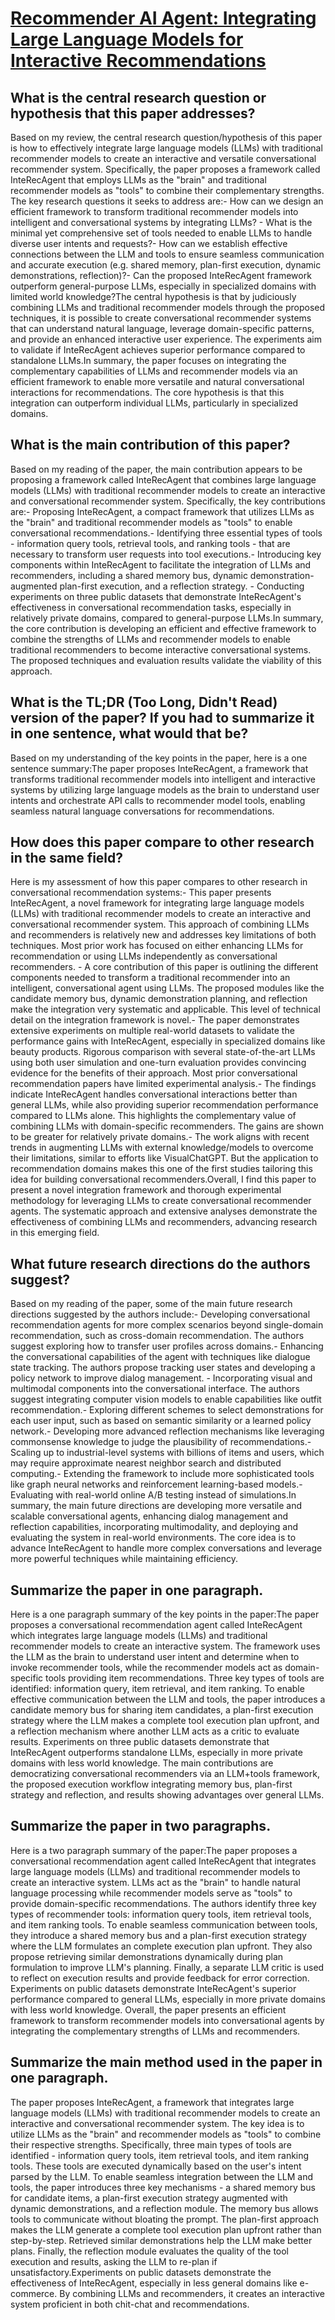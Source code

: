 # [Recommender AI Agent: Integrating Large Language Models for Interactive   Recommendations](https://arxiv.org/abs/2308.16505)

## What is the central research question or hypothesis that this paper addresses?

Based on my review, the central research question/hypothesis of this paper is how to effectively integrate large language models (LLMs) with traditional recommender models to create an interactive and versatile conversational recommender system. Specifically, the paper proposes a framework called InteRecAgent that employs LLMs as the "brain" and traditional recommender models as "tools" to combine their complementary strengths. The key research questions it seeks to address are:- How can we design an efficient framework to transform traditional recommender models into intelligent and conversational systems by integrating LLMs? - What is the minimal yet comprehensive set of tools needed to enable LLMs to handle diverse user intents and requests?- How can we establish effective connections between the LLM and tools to ensure seamless communication and accurate execution (e.g. shared memory, plan-first execution, dynamic demonstrations, reflection)?- Can the proposed InteRecAgent framework outperform general-purpose LLMs, especially in specialized domains with limited world knowledge?The central hypothesis is that by judiciously combining LLMs and traditional recommender models through the proposed techniques, it is possible to create conversational recommender systems that can understand natural language, leverage domain-specific patterns, and provide an enhanced interactive user experience. The experiments aim to validate if InteRecAgent achieves superior performance compared to standalone LLMs.In summary, the paper focuses on integrating the complementary capabilities of LLMs and recommender models via an efficient framework to enable more versatile and natural conversational interactions for recommendations. The core hypothesis is that this integration can outperform individual LLMs, particularly in specialized domains.


## What is the main contribution of this paper?

Based on my reading of the paper, the main contribution appears to be proposing a framework called InteRecAgent that combines large language models (LLMs) with traditional recommender models to create an interactive and conversational recommender system. Specifically, the key contributions are:- Proposing InteRecAgent, a compact framework that utilizes LLMs as the "brain" and traditional recommender models as "tools" to enable conversational recommendations.- Identifying three essential types of tools - information query tools, retrieval tools, and ranking tools - that are necessary to transform user requests into tool executions.- Introducing key components within InteRecAgent to facilitate the integration of LLMs and recommenders, including a shared memory bus, dynamic demonstration-augmented plan-first execution, and a reflection strategy. - Conducting experiments on three public datasets that demonstrate InteRecAgent's effectiveness in conversational recommendation tasks, especially in relatively private domains, compared to general-purpose LLMs.In summary, the core contribution is developing an efficient and effective framework to combine the strengths of LLMs and recommender models to enable traditional recommenders to become interactive conversational systems. The proposed techniques and evaluation results validate the viability of this approach.


## What is the TL;DR (Too Long, Didn't Read) version of the paper? If you had to summarize it in one sentence, what would that be?

Based on my understanding of the key points in the paper, here is a one sentence summary:The paper proposes InteRecAgent, a framework that transforms traditional recommender models into intelligent and interactive systems by utilizing large language models as the brain to understand user intents and orchestrate API calls to recommender model tools, enabling seamless natural language conversations for recommendations.


## How does this paper compare to other research in the same field?

Here is my assessment of how this paper compares to other research in conversational recommendation systems:- This paper presents InteRecAgent, a novel framework for integrating large language models (LLMs) with traditional recommender models to create an interactive and conversational recommender system. This approach of combining LLMs and recommenders is relatively new and addresses key limitations of both techniques. Most prior work has focused on either enhancing LLMs for recommendation or using LLMs independently as conversational recommenders. - A core contribution of this paper is outlining the different components needed to transform a traditional recommender into an intelligent, conversational agent using LLMs. The proposed modules like the candidate memory bus, dynamic demonstration planning, and reflection make the integration very systematic and applicable. This level of technical detail on the integration framework is novel.- The paper demonstrates extensive experiments on multiple real-world datasets to validate the performance gains with InteRecAgent, especially in specialized domains like beauty products. Rigorous comparison with several state-of-the-art LLMs using both user simulation and one-turn evaluation provides convincing evidence for the benefits of their approach. Most prior conversational recommendation papers have limited experimental analysis.- The findings indicate InteRecAgent handles conversational interactions better than general LLMs, while also providing superior recommendation performance compared to LLMs alone. This highlights the complementary value of combining LLMs with domain-specific recommenders. The gains are shown to be greater for relatively private domains.- The work aligns with recent trends in augmenting LLMs with external knowledge/models to overcome their limitations, similar to efforts like VisualChatGPT. But the application to recommendation domains makes this one of the first studies tailoring this idea for building conversational recommenders.Overall, I find this paper to present a novel integration framework and thorough experimental methodology for leveraging LLMs to create conversational recommender agents. The systematic approach and extensive analyses demonstrate the effectiveness of combining LLMs and recommenders, advancing research in this emerging field.


## What future research directions do the authors suggest?

Based on my reading of the paper, some of the main future research directions suggested by the authors include:- Developing conversational recommendation agents for more complex scenarios beyond single-domain recommendation, such as cross-domain recommendation. The authors suggest exploring how to transfer user profiles across domains.- Enhancing the conversational capabilities of the agent with techniques like dialogue state tracking. The authors propose tracking user states and developing a policy network to improve dialog management. - Incorporating visual and multimodal components into the conversational interface. The authors suggest integrating computer vision models to enable capabilities like outfit recommendation.- Exploring different schemes to select demonstrations for each user input, such as based on semantic similarity or a learned policy network.- Developing more advanced reflection mechanisms like leveraging commonsense knowledge to judge the plausibility of recommendations.- Scaling up to industrial-level systems with billions of items and users, which may require approximate nearest neighbor search and distributed computing.- Extending the framework to include more sophisticated tools like graph neural networks and reinforcement learning-based models.- Evaluating with real-world online A/B testing instead of simulations.In summary, the main future directions are developing more versatile and scalable conversational agents, enhancing dialog management and reflection capabilities, incorporating multimodality, and deploying and evaluating the system in real-world environments. The core idea is to advance InteRecAgent to handle more complex conversations and leverage more powerful techniques while maintaining efficiency.


## Summarize the paper in one paragraph.

Here is a one paragraph summary of the key points in the paper:The paper proposes a conversational recommendation agent called InteRecAgent which integrates large language models (LLMs) and traditional recommender models to create an interactive system. The framework uses the LLM as the brain to understand user intent and determine when to invoke recommender tools, while the recommender models act as domain-specific tools providing item recommendations. Three key types of tools are identified: information query, item retrieval, and item ranking. To enable effective communication between the LLM and tools, the paper introduces a candidate memory bus for sharing item candidates, a plan-first execution strategy where the LLM makes a complete tool execution plan upfront, and a reflection mechanism where another LLM acts as a critic to evaluate results. Experiments on three public datasets demonstrate that InteRecAgent outperforms standalone LLMs, especially in more private domains with less world knowledge. The main contributions are democratizing conversational recommenders via an LLM+tools framework, the proposed execution workflow integrating memory bus, plan-first strategy and reflection, and results showing advantages over general LLMs.


## Summarize the paper in two paragraphs.

Here is a two paragraph summary of the paper:The paper proposes a conversational recommendation agent called InteRecAgent that integrates large language models (LLMs) and traditional recommender models to create an interactive system. LLMs act as the "brain" to handle natural language processing while recommender models serve as "tools" to provide domain-specific recommendations. The authors identify three key types of recommender tools: information query tools, item retrieval tools, and item ranking tools. To enable seamless communication between tools, they introduce a shared memory bus and a plan-first execution strategy where the LLM formulates an complete execution plan upfront. They also propose retrieving similar demonstrations dynamically during plan formulation to improve LLM's planning. Finally, a separate LLM critic is used to reflect on execution results and provide feedback for error correction. Experiments on public datasets demonstrate InteRecAgent's superior performance compared to general LLMs, especially in more private domains with less world knowledge. Overall, the paper presents an efficient framework to transform recommender models into conversational agents by integrating the complementary strengths of LLMs and recommenders.


## Summarize the main method used in the paper in one paragraph.

The paper proposes InteRecAgent, a framework that integrates large language models (LLMs) with traditional recommender models to create an interactive and conversational recommender system. The key idea is to utilize LLMs as the "brain" and recommender models as "tools" to combine their respective strengths. Specifically, three main types of tools are identified - information query tools, item retrieval tools, and item ranking tools. These tools are executed dynamically based on the user's intent parsed by the LLM. To enable seamless integration between the LLM and tools, the paper introduces three key mechanisms - a shared memory bus for candidate items, a plan-first execution strategy augmented with dynamic demonstrations, and a reflection module. The memory bus allows tools to communicate without bloating the prompt. The plan-first approach makes the LLM generate a complete tool execution plan upfront rather than step-by-step. Retrieved similar demonstrations help the LLM make better plans. Finally, the reflection module evaluates the quality of the tool execution and results, asking the LLM to re-plan if unsatisfactory.Experiments on public datasets demonstrate the effectiveness of InteRecAgent, especially in less general domains like e-commerce. By combining LLMs and recommenders, it creates an interactive system proficient in both chit-chat and recommendations.
